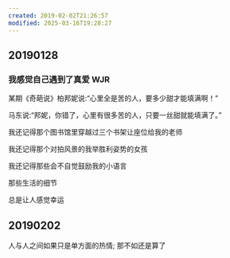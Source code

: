 ```yaml
---
created: 2019-02-02T21:26:57
modified: 2025-03-16T19:28:27
---
```

## 20190128

### 我感觉自己遇到了真爱 WJR

某期《奇葩说》柏邦妮说:“心里全是苦的人，要多少甜才能填满啊！”

马东说:“邦妮，你错了，心里有很多苦的人，只要一丝甜就能填满了。”

我还记得那个图书馆里穿越过三个书架让座位给我的老师

我还记得那个对拍风景的我举胜利姿势的女孩

我还记得那些会不自觉鼓励我的小语言

那些生活的细节

总是让人感觉幸运

## 20190202

人与人之间如果只是单方面的热情; 那不如还是算了
